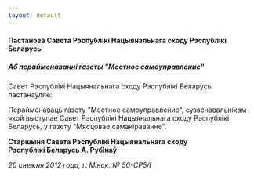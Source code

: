 ```yaml
---
layout: default
---
```


#### Пастанова Савета Рэспублікі Нацыянальнага сходу Рэспублікі Беларусь

##### Аб перайменаванні газеты "Местное самоуправление"

Савет Рэспублікі Нацыянальнага сходу Рэспублікі Беларусь пастанаўляе:

Перайменаваць газету "Местное самоуправление", сузаснавальнікам якой
выступае Савет Рэспублікі Нацыянальнага сходу Рэспублікі Беларусь, у
газету "Мясцовае самакіраванне".

**Старшыня Савета Рэспублікі Нацыянальнага сходу  
Рэспублікі Беларусь А. Рубінаў**

*20 снежня 2012 года, г. Мінск. № 50-СР5/І*
